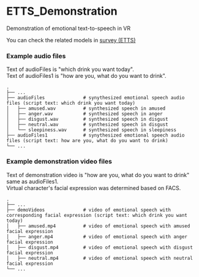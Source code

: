 # ETTS_Demonstration
Demonstration of emotional text-to-speech in VR

You can check the related models in [survey (ETTS)](https://docs.google.com/document/d/1L-RAx5Hvig_Vhw9nAmLkuEQhZPz8bIqS-hlJW2zPfNk/edit?usp=sharing)

### Example audio files
Text of audioFiles is "which drink you want today".  
Text of audioFiles1 is "how are you, what do you want to drink".

    .
    ├── ...
    ├── audioFiles              # synythesized emotional speech audio files (script text: which drink you want today)
    │   ├── amused.wav          # synthesized speech in amused
    │   ├── anger.wav           # synthesized speech in anger
    │   ├── disgust.wav         # synthesized speech in disgust
    │   ├── neutral.wav         # synthesized speech in disgust
    │   └── sleepiness.wav      # synthesized speech in sleepiness
    ├── audioFiles1             # synythesized emotional speech audio files (script text: how are you, what do you want to drink)
    └── ...

### Example demonstration video files
Text of demonstration video is "how are you, what do you want to drink" same as audioFiles1.  
Virtual character's facial expression was determined based on FACS.

    .
    ├── ...
    ├── demoVideos              # video of emotional speech with corresponding facial expression (script text: which drink you want today)
    │   ├── amused.mp4          # video of emotional speech with amused facial expression
    │   ├── anger.mp4           # video of emotional speech with anger facial expression
    │   ├── disgust.mp4         # video of emotional speech with disgust facial expression
    │   ├── neutral.mp4         # video of emotional speech with neutral facial expression
    └── ...
